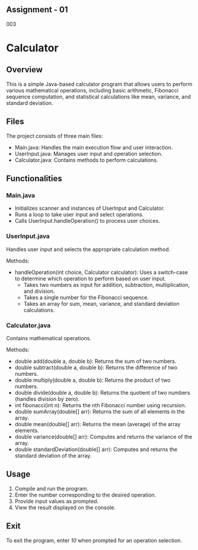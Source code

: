 ## Assignment - 01
003
# Calculator

## Overview
This is a simple Java-based calculator program that allows users to perform various mathematical operations, including basic arithmetic, Fibonacci sequence computation, and statistical calculations like mean, variance, and standard deviation.

## Files
The project consists of three main files:

* Main.java: Handles the main execution flow and user interaction.
* UserInput.java: Manages user input and operation selection.
* Calculator.java: Contains methods to perform calculations.

## Functionalities
### Main.java
* Initializes scanner and instances of UserInput and Calculator.
* Runs a loop to take user input and select operations.
* Calls UserInput.handleOperation() to process user choices.

### UserInput.java
Handles user input and selects the appropriate calculation method.

Methods:
* handleOperation(int choice, Calculator calculator): Uses a switch-case to determine which operation to perform based on user input.
  * Takes two numbers as input for addition, subtraction, multiplication, and division.
  * Takes a single number for the Fibonacci sequence.
  * Takes an array for sum, mean, variance, and standard deviation calculations.

### Calculator.java
Contains mathematical operations.

Methods:
* double add(double a, double b): Returns the sum of two numbers.
* double subtract(double a, double b): Returns the difference of two numbers.
* double multiply(double a, double b): Returns the product of two numbers.
* double divide(double a, double b): Returns the quotient of two numbers (handles division by zero).
* int fibonacci(int n): Returns the nth Fibonacci number using recursion.
* double sumArray(double[] arr): Returns the sum of all elements in the array.
* double mean(double[] arr): Returns the mean (average) of the array elements.
* double variance(double[] arr): Computes and returns the variance of the array.
* double standardDeviation(double[] arr): Computes and returns the standard deviation of the array.

## Usage
1. Compile and run the program.
2. Enter the number corresponding to the desired operation.
3. Provide input values as prompted.
4. View the result displayed on the console.

## Exit
To exit the program, enter *10* when prompted for an operation selection.

